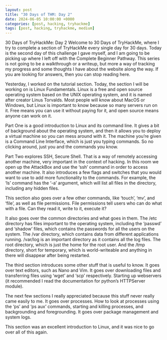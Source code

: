 ```yaml
---
layout: post
title: "30 Days of THM: Day 2"
date: 2024-06-05 10:00:00 +0000
categories: [post, hacking, tryhackme]
tags: [post, hacking, tryhackme, medium]
---
```


30 Days of TryHackMe: Day 2
Welcome to 30 Days of TryHackMe, where I try to complete a section of TryHackMe every single day for 30 days. Today is the second day of this challenge I gave myself, and I am going to be picking up where I left off with the Complete Beginner Pathway. This series is not going to be a walkthrough or a writeup, but more a way of tracking my progress and some thoughts I have about the website along the way. If you are looking for answers, then you can stop reading here.

Yesterday, I worked on the tutorial section. Today, the section I will be working on is Linux Fundamentals. Linux is a free and open source operating system based on the UNIX operating system, and it is named after creator Linus Torvalds. Most people will know about MacOS or Windows, but Linux is important to know because so many servers run on it. Free means you can use it without paying for it, and open source means anyone can work on it.


Part One is a good introduction to Linux and its command line. It gives a bit of background about the operating system, and then it allows you to deploy a virtual machine so you can mess around with it. The machine you’re given is a Command Line Interface, which is just you typing commands. So no clicking around, just you and the commands you know.


Part Two explores SSH, Secure Shell. That is a way of remotely accessing another machine, very important in the context of hacking. In this room we open up the AttackBox and use the ‘ssh’ command in order to access another machine. It also introduces a few flags and switches that you would want to use to add more functionality to the commands. For example, the ‘ls’ command has the ‘-a’ argument, which will list all files in the directory, including any hidden files.

This section also goes over a few other commands, like ‘touch’, ‘mv’, and ‘file’, as well as file permissions. File permissions tell users who can do what with a file. Can they read it, write to it, execute it?

It also goes over the common directories and what goes in them. The /etc directory has files important to the operating system, including the ‘passwd’ and ‘shadow’ files, which contains the passwords for all the users on the system. The /var directory, which contains data from different applications running. /var/log is an important directory as it contains all the log files. The root directory, which is just the home for the root user. And the /tmp directory, short for temporary, which is world-writeable and anything in there will disappear after being restarted.


The third section introduces some other stuff that is useful to know. It goes over text editors, such as Nano and Vim. It goes over downloading files and transferring files using ‘wget’ and ‘scp’ respectively. Starting up webservers (it recommended I read the documentation for python’s HTTPServer module).

The next few sections I really appreciated because this stuff never really came easily to me. It goes over processes. How to look at processes using the ‘ps’ and ‘ps aux’ commands, starting and killing processes, and backgrounding and foregrounding. It goes over package management and system logs.

This section was an excellent introduction to Linux, and it was nice to go over all of this again.


